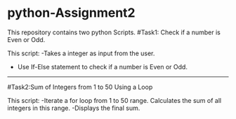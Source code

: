 # python-Assignment2
This repository contains two python Scripts. #Task1: Check if a number is Even or Odd.

This script: 
-Takes a integer as input from the user. 
- Use If-Else statement to check if a number is Even or Odd.
---------------------------------------------------------------------------------------------------------------------------------------------------------------------------------
#Task2:Sum of Integers from 1 to 50 Using a Loop

This script: 
-Iterate a for loop from 1 to 50 range.
Calculates the sum of all integers in this range.
-Displays the final sum.



